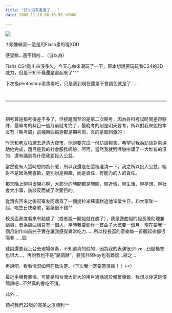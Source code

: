 ```yaml
---
title: "好久沒有畫畫了..."
date: 2008-11-16 00:10:58 +0800

---
```


![](/images/slum-area/111_0.jpg)


&uarr;頭像練習～這是用Flash畫的喔XDD



感覺嘛...還不錯啦...（自以為）



Flahs CS4剛出來沒多久，今天心血來潮玩了一下，原本想說要玩玩看CS4的3D威力，但是不知不覺還是畫起來了^^"



下次換photoshop畫畫看吧，只是我到現在還是不會調色就是了......



&nbsp;

<hr />

&nbsp;



期考算是都考得差不多了，但接踵而至的是第二次期考，因為各科考試時間差距懸殊，最早考的科目一個月前就考完了，最晚考的則是明天要考，所以對我來說根本沒有「期考周」這種東西每週都是期考周，真的是超刺激的！



昨天和老友柏諺去逛清大夜市，他說要完成一份訪談報告，希望以我為訪談對象協助他完成，題目是我的社會服務經驗，呵呵，當然我就劈哩啪啦講了一大堆有的沒的，還有講到為什麼我要投入公益。



當然也有人這時想問為什麼，所以我還是在這裡澄清一下，我之所以投入公益，絕對不是因為我喜歡，更別說是興趣，而是責任，有能力的人的責任。



那天晚上聊得很開心啊，大部分的時間都是閒聊，聊近情、聊生活、聊夢想、聊社會大小事，訪談反而成了次要目的。



從清夜回來之後幫室友阿鼎買了一個提拉米蘇蛋糕過他19歲生日，和大家聚一起，唱生日快樂歌，氣氛很不錯^^



校長盃進度看來有點趕了（或者說一開始就在趕了），我是邊曲組的組長兼助理兼組員，音為編曲組只有一個人，平時我要創作一首曲子大概要一個月，現在要我一個月創作四首曲子實在讓我感覺異常吃力......所以校長盃的音樂每一首聽起來都很陽春......囧



聽說還要我上台去現場彈奏，不知道真的假的，因為我的表演很少live...凸鎚機會也很大...，再說我也不是"變調獸"，要我升降key也有難度...總之...



再說吧，看看情況如何在做決定。（下次我一定要當演員！！&gt;&lt;）



最近手機費暴漲，可能是和台灣大哥大的用戶通話過於頻繁導致，我想以後還是傳簡訊吧...不然真的會吃不消。



此外...



預祝我們22號的高美之旅順利^^


